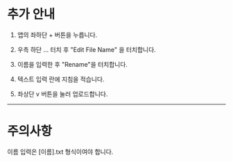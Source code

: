 # 추가 안내

1. 앱의 좌하단 + 버튼을 누릅니다.

2. 우측 하단 … 터치 후 "Edit File Name" 을 터치합니다.

3. 이름을 입력한 후 "Rename"을 터치합니다.

4. 텍스트 입력 란에 지침을 적습니다.

5. 좌상단 v 버튼을 눌러 업로드합니다.

---

# 주의사항
이름 입력은 [이름].txt 형식이여야 합니다.
